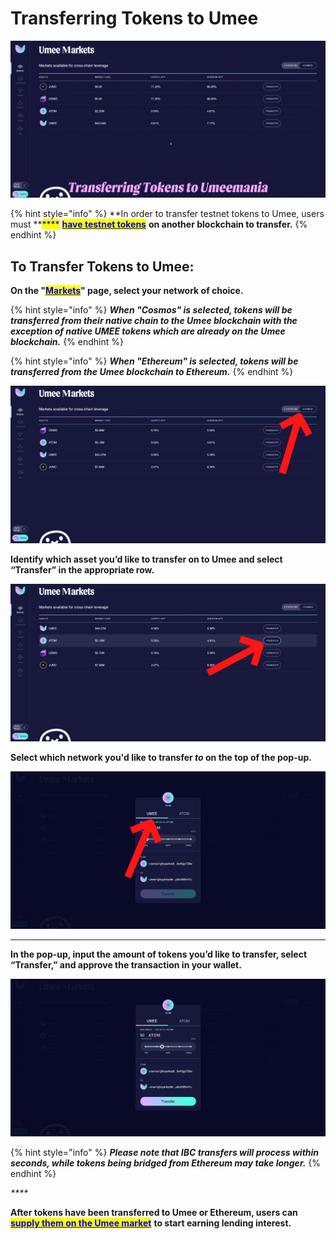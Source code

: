 # Transferring Tokens to Umee

![](<../../.gitbook/assets/Transfer tokens to Umee.gif>)

{% hint style="info" %}
**In order to transfer testnet tokens to Umee, users must **<mark style="color:blue;">****</mark> [<mark style="color:blue;">**have testnet tokens**</mark>](using-testnet-faucets.md#claiming-testnet-tokens) **on another blockchain to transfer.**
{% endhint %}

## **To Transfer Tokens to Umee:**

**On the "**[<mark style="color:blue;">**Markets**</mark>](https://testnet.umee.cc/#/markets)**" page, select your network of choice.**&#x20;

{% hint style="info" %}
_**When "Cosmos" is selected, tokens will be transferred from their native chain to the Umee blockchain with the exception of native UMEE tokens which are already on the Umee blockchain.**_
{% endhint %}

{% hint style="info" %}
_**When "Ethereum" is selected, tokens will be transferred from the Umee blockchain to Ethereum.**_
{% endhint %}

![For this example we will be transferring tokens to the Umee blockchain, so "Cosmos" is selected.](<../../.gitbook/assets/select network.png>)



**Identify which asset you’d like to transfer on to Umee and select “Transfer” in the appropriate row.**&#x20;

![For this example we will be transferring ATOM from the Cosmos Hub.](<../../.gitbook/assets/select asset to transfer.png>)



**Select which network you'd like to transfer **_**to**_** on the top of the pop-up.**

![We will be selecting "UMEE" since we are transferring ATOM onto the Umee blockchain.](<../../.gitbook/assets/select network to transfer to.png>)

****

**In the pop-up, input the amount of tokens you’d like to transfer, select “Transfer,” and approve the transaction in your wallet.**

![](<../../.gitbook/assets/input amount to transfer.png>)

{% hint style="info" %}
_**Please note that IBC transfers will process within seconds, while tokens being bridged from Ethereum may take longer.**_
{% endhint %}

_****_

**After tokens have been transferred to Umee or Ethereum, users can** [<mark style="color:blue;">**supply them on the Umee market**</mark>](supply-and-withdraw.md#to-supply-assets-on-the-umee-market) **to start earning lending interest.**
